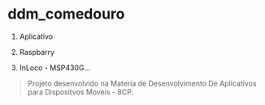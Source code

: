 # ddm_comedouro

1. Aplicativo

2. Raspbarry

3. InLoco - MSP430G...

> Projeto desenvolvido na Materia de Desenvolvimento De Aplicativos para Dispositvos Moveis - 8CP.
